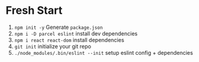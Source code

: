 # Fresh Start
1. `npm init -y` Generate `package.json`
1. `npm i -D parcel eslint` install dev dependencies
1. `npm i react react-dom` install dependencies
1. `git init` initialize your git repo
1. `./node_modules/.bin/eslint --init` setup eslint config + dependencies